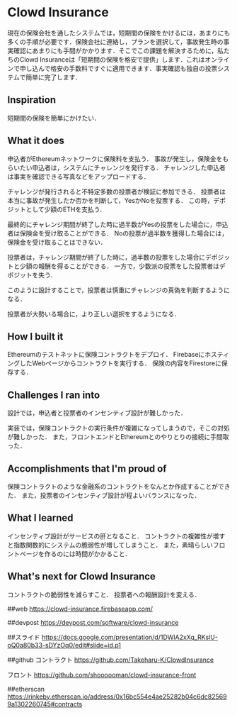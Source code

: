 # Clowd Insurance

現在の保険会社を通したシステムでは，短期間の保険をかけるには，あまりにも多くの手順が必要です．保険会社に連絡し，プランを選択して，事故発生時の事実確認にあまりにも手間がかかります．そこでこの課題を解決するために，私たちのClowd Insuranceは「短期間の保険を格安で提供」します．これはオンラインで申し込んで格安の手数料ですぐに適用できます．事実確認も独自の投票システムで簡単に完了します．

## Inspiration
短期間の保険を簡単にかけたい．

## What it does
申込者がEthereumネットワークに保険料を支払う．
事故が発生し，保険金をもらいたい申込者は，システムにチャレンジを発行する．
チャレンジした申込者は事実を確認できる写真などをアップロードする．

チャレンジが発行されると不特定多数の投票者が検証に参加できる．
投票者は本当に事故が発生したか否かを判断して，YesかNoを投票する．
この時，デポジットとして少額のETHを支払う．

最終的にチャレンジ期間が終了した時に過半数がYesの投票をした場合に，申込者は保険金を受け取ることができる．
Noの投票が過半数を獲得した場合には，保険金を受け取ることはできない．

投票者は，チャレンジ期間が終了した時に，過半数の投票をした場合にデポジットと少額の報酬を得ることができる．
一方で，少数派の投票をした投票者はデポジットを失う．

このように設計することで，投票者は慎重にチャレンジの真偽を判断するようになる．

投票者が大勢いる場合に，より正しい選択をするようになる．

## How I built it
Ethereumのテストネットに保険コントラクトをデプロイ．
FirebaseにホスティングしたWebページからコントラクトを実行する．
保険の内容をFirestoreに保存する．

## Challenges I ran into

設計では，申込者と投票者のインセンティブ設計が難しかった．

実装では，保険コントラクトの実行条件が複雑になってしまうので，そこの対処が難しかった．
また，フロントエンドとEthereumとのやりとりの接続に手間取った．

## Accomplishments that I'm proud of
保険コントラクトのような金融系のコントラクトをなんとか作成することができた．
また，投票者のインセンティブ設計が程よいバランスになった．

## What I learned
インセンティブ設計がサービスの肝となること．
コントラクトの複雑性が増すと指数関数的にシステムの脆弱性が増してしまうこと．
また，素晴らしいフロントページを作るのには時間がかかること．

## What's next for Clowd Insurance
コントラクトの脆弱性を減らすこと．
投票者への報酬設計を変える．

##web
https://clowd-insurance.firebaseapp.com/

##devpost
https://devpost.com/software/clowd-insurance

##スライド
https://docs.google.com/presentation/d/1DWlA2xXq_RKslU-oQ0a80b33-sDYzOq0/edit#slide=id.p1

##github
コントラクト
https://github.com/Takeharu-K/ClowdInsurance

フロント
https://github.com/shoooooman/clowd-insurance-front


##etherscan
https://rinkeby.etherscan.io/address/0x16bc554e4ae25282b04c6dc825699a1302260745#contracts
